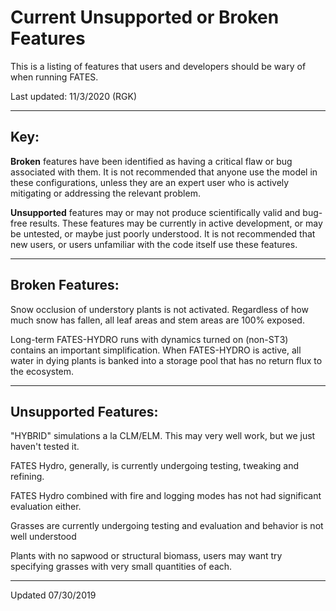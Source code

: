 # Current Unsupported or Broken Features 

This is a listing of features that users and developers should be wary of when running FATES.

Last updated:  11/3/2020 (RGK)


-----------------------------

## Key:

**Broken** features have been identified as having a critical flaw or bug associated with them.  It is not recommended that anyone use the model in these configurations, unless they are an expert user who is actively mitigating or addressing the relevant problem.


**Unsupported** features may or may not produce scientifically valid and bug-free results.  These features may be currently in active development, or may be untested, or maybe just poorly understood.  It is not recommended that new users, or users unfamiliar with the code itself use these features.

----------------------------
##  Broken Features:

Snow occlusion of understory plants is not activated.  Regardless of how much snow has fallen, all leaf areas and stem areas are 100% exposed.

Long-term FATES-HYDRO runs with dynamics turned on (non-ST3) contains an important simplification. When FATES-HYDRO is active, all water in dying plants is banked into a storage pool that has no return flux to the ecosystem. 

-----------------------------

## Unsupported Features:


"HYBRID" simulations a la CLM/ELM.  This may very well work, but we just haven't tested it.

FATES Hydro, generally, is currently undergoing testing, tweaking and refining.

FATES Hydro combined with fire and logging modes has not had significant evaluation either.

Grasses are currently undergoing testing and evaluation and behavior is not well understood 

Plants with no sapwood or structural biomass, users may want try specifying grasses with very small quantities of each.  

-------------------------------------

Updated 07/30/2019